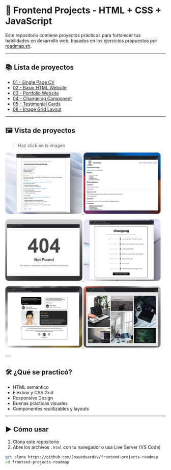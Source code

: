 # 🚀 Frontend Projects - HTML + CSS + JavaScript

Este repositorio contiene proyectos prácticos para fortalecer tus habilidades en desarrollo web, basados en los ejercicios propuestos por [roadmap.sh](https://roadmap.sh/frontend).

---

## 📚 Lista de proyectos

- [01 - Single Page CV](https://roadmap.sh/projects/single-page-cv)
- [02 - Basic HTML Website](https://roadmap.sh/projects/basic-html-website)
- [03 - Portfolio Website](https://roadmap.sh/projects/portfolio-website)
- [04 - Changelog Component](https://roadmap.sh/projects/changelog-component)
- [05 - Testimonial Cards](https://roadmap.sh/projects/testimonial-cards)
- [08 - Image Grid Layout](https://roadmap.sh/projects/image-grid-layout)

---

## 🖼️ Vista de proyectos
> Haz click en la imagen
<p align="left">
  <a href='./01-single-page-CV/'>
    <img width="48%" src="./assets/images/01-single-page-cv.png" alt="single page cv" style="border-radius: 10px;" />
  </a>
  <a href='./02-basic-html-website/'>
    <img width="48%" src="./assets/images/02-basic-html-website.png" alt="Basic HTML website" style="border-radius: 10px;"/>
  </a>
</p>

<p align="left">
  <a href='./03-portfolio/'>
    <img width="48%" src="./assets/images/not-found.png" alt="Not found" style="border-radius: 10px;" />
  </a>
  <a href='./04-changelog-component/'>
    <img width="48%" src="./assets/images/04-changelog-component.png" alt="Changelog component" style="border-radius: 10px;" />
  </a>
</p>

<p align="left">
  <a href='./05-testimonial-cards/'>
    <img width="48%" src="./assets/images/05-testimonials-cards.png" alt="testimonial cards" style="border-radius: 10px;"/>
  </a>
  <a href='./08-image-grid-layout/'>
    <img width="48%" src="./assets/images/08-image-grid-layout.png" alt="image grid layout" style="border-radius: 10px;" />
  </a>
</p>
---

## 🛠️ ¿Qué se practicó?

- HTML semántico
- Flexbox y CSS Grid
- Responsive Design
- Buenas prácticas visuales
- Componentes reutilizables y layouts

---

## ▶️ Cómo usar

1. Clona este repositorio
2. Abre los archivos `.html` con tu navegador o usa Live Server (VS Code)

```bash
git clone https://github.com/Josueduardev/frontend-projects-roadmap
cd frontend-projects-roadmap
